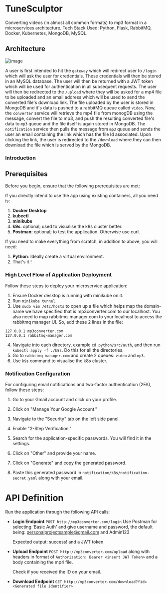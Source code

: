 
# TuneSculptor
Converting videos (in almost all common formats) to mp3 format in a microservices architecture. 
Tech Stack Used: Python, Flask, RabbitMQ, Docker, Kubernetes, MongoDB, MySQL.

## Architecture

![image](https://github.com/user-attachments/assets/8c4ba34d-2fad-41e8-98e0-b9de6d0b8250)

A user is first intended to hit the `gateway` which will redirect user to `/login` which will ask the user for credentials. These credentials will then be stored in an MySQL database. The user will then be returned with a JWT token which will be used for authentication in all subsequent requests. The user will then be redirected to the `/upload` where they will be asked for a mp4 file to be uploaded and an email address which will be used to send the converted file's download link. The file uploaded by the user is stored in MongoDB and it's data is pushed to a rabbitMQ queue called `video`. Now, the `converter` service will retrieve the mp4 file from monogDB using the message, convert the file to mp3, and push the resulting converted file's data to `mp3` queue and the file itself is again stored in MongoDB. The `notification` service then pulls the message from `mp3` queue and sends the user an email containing the link which has the file Id associated. Upon clicking the link, the user is redirected to the `/download` where they can then download the file which is served by the  MongoDB.

### Introduction

## Prerequisites

Before you begin, ensure that the following prerequisites are met:

If you directly intend to use the app using existing containers, all you need is:
1. **Docker Desktop**
2. **kubectl**
3. **minikube**
4. **k9s**: optional; used to visualise the k8s cluster better.
5. **Postman**: optional; to test the application. Otherwise use curl.

If you need to make everything from scratch, in addition to above, you will need:
1. **Python**: Ideally create a virtual environment.
2. That's it !

### High Level Flow of Application Deployment

Follow these steps to deploy your microservice application:

1. Ensure Docker desktop is running with minikube on it. 
2. Run `minikube tunnel`.
3. Use `sudo vim /etc/hosts` to open up a file which helps map the domain-name we have specified that is mp3converter.com to our localhost. You also need to map rabbitmq-manager.com to your localhost to access the rabbitmq manager UI. So, add these 2 lines in the file:
```
127.0.0.1 mp3converter.com 
127.0.0.1 rabbitmq-manager.com
```
4. Navigate into each directory, example `cd python/src/auth`, and then run `kubectl apply -f ./k8s`. Do this for all the directories.
5. Go to `rabbitmq-manager.com` and create 2 queues: `video` and `mp3`.
6. Use `k9s` command to visualise the k8s cluster.

### Notification Configuration

For configuring email notifications and two-factor authentication (2FA), follow these steps:

1. Go to your Gmail account and click on your profile.

2. Click on "Manage Your Google Account."

3. Navigate to the "Security" tab on the left side panel.

4. Enable "2-Step Verification."

5. Search for the application-specific passwords. You will find it in the settings.

6. Click on "Other" and provide your name.

7. Click on "Generate" and copy the generated password.

8. Paste this generated password in `notification/k8s/notification-secret.yaml` along with your email.


# API Definition
Run the application through the following API calls:

- **Login Endpoint**
`POST http://mp3converter.com/login`
Use Postman for selecting 'Basic Auth' and give username and password, the default being: personalprojectsample@gmail.com and Admin123

  Expected output: success! and a JWT token.

- **Upload Endpoint**
`POST http://mp3converter.com/upload` along with headers in format of `Authorization: Bearer <insert JWT Token>` and a body containing the mp4 file.

  Check if you received the ID on your email.

- **Download Endpoint**
  `GET http://mp3converter.com/download?fid=<Generated file identifier>`
